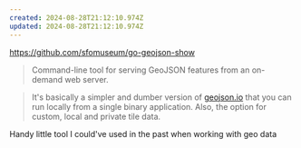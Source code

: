 ```yaml
---
created: 2024-08-28T21:12:10.974Z
updated: 2024-08-28T21:12:10.974Z
---
```

https://github.com/sfomuseum/go-geojson-show

> Command-line tool for serving GeoJSON features from an on-demand web server.

> It's basically a simpler and dumber version of [geojson.io](https://geojson.io/) that you can run locally from a single binary application. Also, the option for custom, local and private tile data.

Handy little tool I could've used in the past when working with geo data